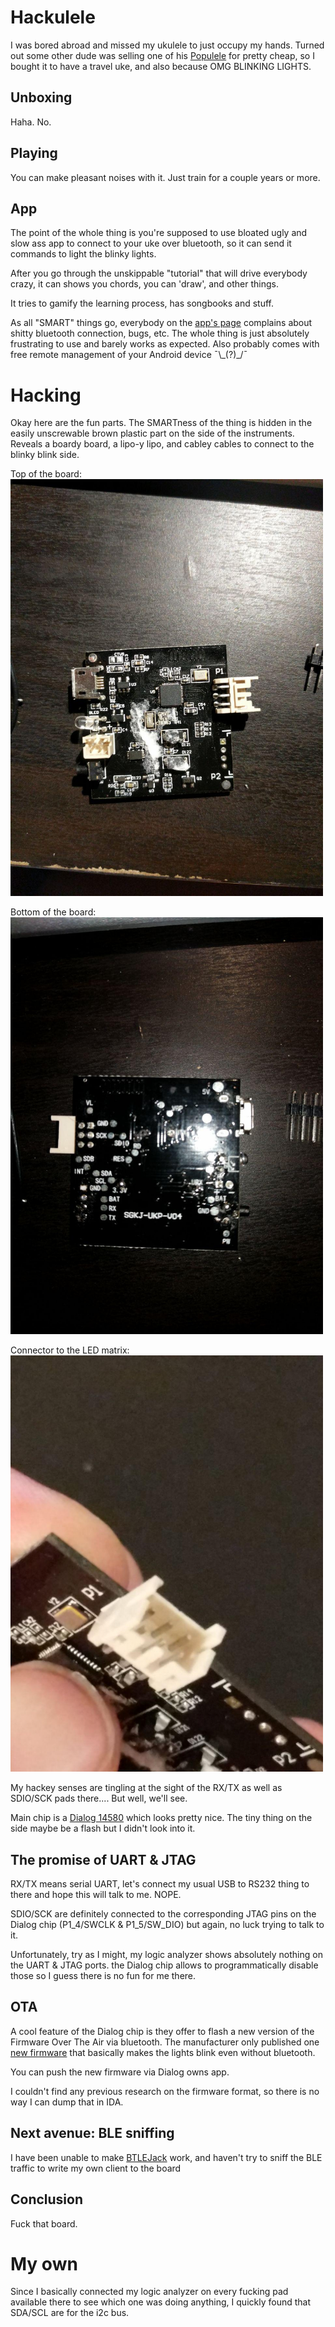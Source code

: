 # Hackulele

I was bored abroad and missed my ukulele to just occupy my hands. Turned out some other dude was selling one of his [Populele](https://popuband.com/products/populele-with-accessory) for pretty cheap, so I bought it to have a travel uke, and also because OMG BLINKING LIGHTS. 

## Unboxing

Haha. No.

## Playing

You can make pleasant noises with it. Just train for a couple years or more.

## App

The point of the whole thing is you're supposed to use bloated ugly and slow ass app to connect to your uke over bluetooth, so it can send it commands to light the blinky lights.

After you go through the unskippable "tutorial" that will drive everybody crazy, it can shows you chords, you can 'draw', and other things.

It tries to gamify the learning process, has songbooks and stuff. 

As all "SMART" things go, everybody on the [app's page](https://play.google.com/store/apps/details?id=com.gt.populeleinternational&hl=en&showAllReviews=true) complains about shitty bluetooth connection, bugs, etc. The whole thing is just absolutely frustrating to use and barely works as expected. Also probably comes with free remote management of your Android device ¯\\\_(?)\_/¯

# Hacking

Okay here are the fun parts. The SMARTness of the thing is hidden in the easily unscrewable brown plastic part on the side of the instruments. Reveals a boardy board, a lipo-y lipo, and cabley cables to connect to the blinky blink side.

Top of the board:
<img src="./docs/pics/top.jpg" width="500">

Bottom of the board:
<img src="./docs/pics/bottom.jpg" width="500">

Connector to the LED matrix:
<img src="./docs/pics/jst.jpg" width="500">

My hackey senses are tingling at the sight of the RX/TX as well as SDIO/SCK pads there.... But well, we'll see.

Main chip is a [Dialog 14580](./docs/DA14580_DS_v3.1.pdf) which looks pretty nice. The tiny thing on the side maybe be a flash but I didn't look into it.

## The promise of UART & JTAG

RX/TX means serial UART, let's connect my usual USB to RS232 thing to there and hope this will talk to me. NOPE.

SDIO/SCK are definitely connected to the corresponding JTAG pins on the Dialog chip (P1_4/SWCLK & P1_5/SW_DIO) but again, no luck trying to talk to it.

Unfortunately, try as I might, my logic analyzer shows absolutely nothing on the UART & JTAG ports. the Dialog chip allows to programmatically disable those so I guess there is no fun for me there.

## OTA

A cool feature of the Dialog chip is they offer to flash a new version of the Firmware Over The Air via bluetooth. The manufacturer only published one [new firmware](./docs/BleUKNoShowBat_XD_1988.img) that basically makes the lights blink even without bluetooth.

You can push the new firmware via Dialog owns app.

I couldn't find any previous research on the firmware format, so there is no way I can dump that in IDA.

## Next avenue: BLE sniffing

I have been unable to make [BTLEJack](https://github.com/virtualabs/btlejack) work, and haven't try to sniff the BLE traffic to write my own client to the board

## Conclusion

Fuck that board.

# My own

Since I basically connected my logic analyzer on every fucking pad available there to see which one was doing anything, I quickly found that SDA/SCL are for the i2c bus.


